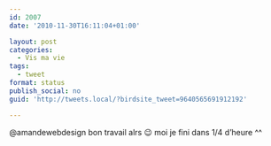 ```yaml
---
id: 2007
date: '2010-11-30T16:11:04+01:00'

layout: post
categories:
  - Vis ma vie
tags:
  - tweet
format: status
publish_social: no
guid: 'http://tweets.local/?birdsite_tweet=9640565691912192'

---
```


@amandewebdesign bon travail alrs 😉 moi je fini dans 1/4 d’heure ^^